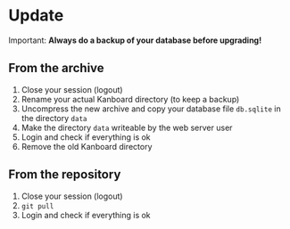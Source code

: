 Update
======

Important: **Always do a backup of your database before upgrading!**

From the archive
----------------

1. Close your session (logout)
2. Rename your actual Kanboard directory (to keep a backup)
3. Uncompress the new archive and copy your database file `db.sqlite` in the directory `data`
4. Make the directory `data` writeable by the web server user
5. Login and check if everything is ok
6. Remove the old Kanboard directory


From the repository
-------------------

1. Close your session (logout)
2. `git pull`
3. Login and check if everything is ok
